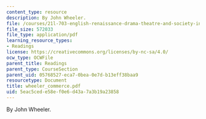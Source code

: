 ```yaml
---
content_type: resource
description: By John Wheeler.
file: /courses/21l-703-english-renaissance-drama-theatre-and-society-in-the-age-of-shakespeare-fall-2003/5eac5cede58ef0e6d43a7a3b19a23858_wheeler_commerce.pdf
file_size: 572033
file_type: application/pdf
learning_resource_types:
- Readings
license: https://creativecommons.org/licenses/by-nc-sa/4.0/
ocw_type: OCWFile
parent_title: Readings
parent_type: CourseSection
parent_uid: 05768527-eca7-0bea-0e7d-b13eff38baa9
resourcetype: Document
title: wheeler_commerce.pdf
uid: 5eac5ced-e58e-f0e6-d43a-7a3b19a23858
---
```

By John Wheeler.